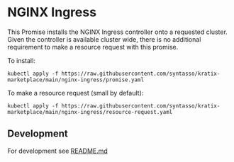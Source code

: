 # NGINX Ingress

This Promise installs the NGINX Ingress controller onto a requested cluster. Given the controller is available cluster wide, there is no additional requirement to make a resource request with this promise.

To install:
```
kubectl apply -f https://raw.githubusercontent.com/syntasso/kratix-marketplace/main/nginx-ingress/promise.yaml
```

To make a resource request (small by default):
```
kubectl apply -f https://raw.githubusercontent.com/syntasso/kratix-marketplace/main/nginx-ingress/resource-request.yaml
```

## Development

For development see [README.md](./internal/README.md)

